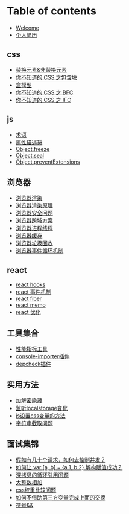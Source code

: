 <!--
 * @Author: jiangmengxia jiangmengxia@nnuo.com
 * @Date: 2024-08-29 18:31:43
 * @LastEditors: jiangmengxia jiangmengxia@nnuo.com
 * @LastEditTime: 2024-08-30 11:30:26
 * @FilePath: \jiangmengxia.github.io\SUMMARY.md
 * @Description: Description
-->
# Table of contents

* [Welcome](README.md)
* [个人简历](jianli.md)

## css
* [替换元素&非替换元素](css/words/replaced-element&non-replaced-element.md)
* [你不知道的 CSS 之包含块](css/containing-block.md)
* [盒模型](css/box-model/box-model.md)
* [你不知道的 CSS 之 BFC](css/block-formatting-context.md)
* [你不知道的 CSS 之 IFC](css/block-formatting-context.md)

## js
* [术语](terms/terms.md)
* [属性描述符](js/property-descriptor.md)
* [Object.freeze](js/object-freeze.md)
* [Object.seal](js/object-seal.md)
* [Object.preventExtensions](js/object.preventextensions.md)

## 浏览器

* [浏览器渲染](browser-problems/render.md)
* [浏览器渲染原理](browser-problems/render-new.md)
* [浏览器安全问题](browser-problems/security.md)
* [浏览器跨域方案](browser-problems/cross-domain.md)
* [浏览器进程线程](browser-problems/process-thread.md)
* [浏览器缓存](browser-problems/cache.md)
* [浏览器垃圾回收](browser-problems/garbage-collect.md)
* [浏览器事件循环机制](browser-problems/event-loop.md)

## react

* [react hooks](react/hooks.md)
* [react 事件机制](react/react-event.md)
* [react fiber](react/react-fiber.md)
* [react memo](react/memo.md)
* [react 优化](react/react-optimize.md)

## 工具集合

* [性能指标工具](tools/performance-index.md)
* [console-importer插件](tools/console-importer.md)
* [depcheck插件](tools/depcheck.md)

## 实用方法

* [加解密隐藏](utilities/encode-decode.md)
* [监听localstorage变化](utilities/localstorage-change.md)
* [js设置css变量的方法](utilities/js-set-css-variable.md)
* [字符串截取问题](utilities/string-slice-bug.md)

## 面试集锦

* [假如有几十个请求，如何去控制并发？](interview-highlights/interface-concurrency.md)
* [如何让 var \[a, b\] = {a 1, b 2} 解构赋值成功？](interview-highlights/deconstruction-object-to-array.md)
* [深拷贝的循环引用问题](interview-highlights/deep-copy.md)
* [大整数相加](interview-highlights/big-number-add.md)
* [css权重比较问题](interview-highlights/css-selector-weight.md)
* [如何不借助第三方变量完成上面的交换](interview-highlights/exchange-variable.md)
* [符号&&](interview-highlights/symbol-&&.md)
